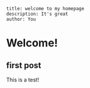```shelley
title: welcome to my homepage
description: It's great
author: You
```

# Welcome!

## first post

This is a test!


